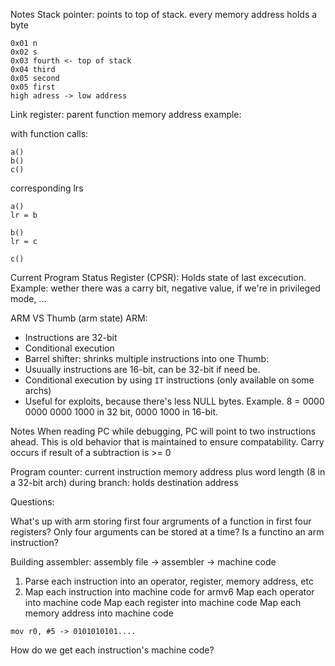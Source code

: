 Notes
Stack pointer: points to top of stack.
every memory address holds a byte
```
0x01 n
0x02 s
0x03 fourth <- top of stack
0x04 third
0x05 second
0x05 first
high adress -> low address
```

Link register: parent function memory address
example:

with function calls:
```
a()
b()
c()
```
corresponding lrs
```
a()
lr = b

b()
lr = c

c()
```

Current Program Status Register (CPSR): Holds state of last excecution.
Example: wether there was a carry bit, negative value, if we're in privileged mode, ...

ARM VS Thumb (arm state)
ARM:
- Instructions are 32-bit
- Conditional execution
- Barrel shifter: shrinks multiple instructions into one
Thumb:
- Usuually instructions are 16-bit, can be 32-bit if need be.
- Conditional execution by using `IT` instructions (only available on some archs)
- Useful for exploits, because there's less NULL bytes. Example. 8 = 0000 0000 0000 1000 in 32 bit, 0000 1000 in 16-bit.

Notes
When reading PC while debugging, PC will point to two instructions ahead. This is old behavior that is maintained to ensure compatability.
Carry occurs if result of a subtraction is >= 0

Program counter: current instruction memory address plus word length (8 in a 32-bit arch)
during branch: holds destination address

Questions:

What's up with arm storing first four argruments of a function in first four registers? Only four arguments can be stored at a time? Is a functino an arm instruction?


Building assembler:
assembly file -> assembler -> machine code
1. Parse each instruction into an operator, register, memory address, etc
2. Map each instruction into machine code for armv6
  Map each operator into machine code
  Map each register into machine code
  Map each memory address into machine code
```
mov r0, #5 -> 0101010101....
```
How do we get each instruction's machine code?



